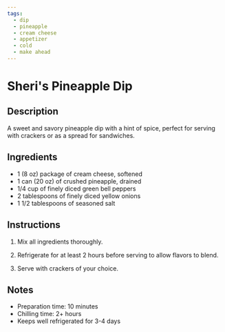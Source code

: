 ```yaml
---
tags:
  - dip
  - pineapple
  - cream cheese
  - appetizer
  - cold
  - make ahead
---
```


# Sheri's Pineapple Dip

## Description

A sweet and savory pineapple dip with a hint of spice, perfect for serving with crackers or as a spread for sandwiches.

## Ingredients

- 1 (8 oz) package of cream cheese, softened
- 1 can (20 oz) of crushed pineapple, drained
- 1/4 cup of finely diced green bell peppers
- 2 tablespoons of finely diced yellow onions
- 1 1/2 tablespoons of seasoned salt

## Instructions

1. Mix all ingredients thoroughly.

2. Refrigerate for at least 2 hours before serving to allow flavors to blend.

3. Serve with crackers of your choice.

## Notes

- Preparation time: 10 minutes
- Chilling time: 2+ hours
- Keeps well refrigerated for 3-4 days
